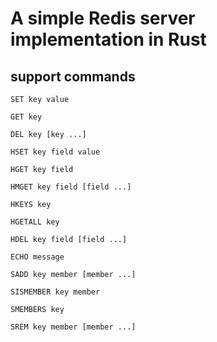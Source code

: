 # A simple Redis server implementation in Rust

## support commands

```shell
SET key value

GET key

DEL key [key ...]

HSET key field value

HGET key field

HMGET key field [field ...]

HKEYS key

HGETALL key

HDEL key field [field ...]

ECHO message

SADD key member [member ...]

SISMEMBER key member

SMEMBERS key

SREM key member [member ...]
```

